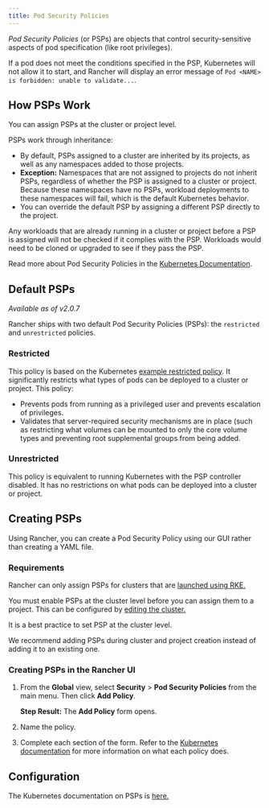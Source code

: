 ```yaml
---
title: Pod Security Policies
---
```


<head>
  <link rel="canonical" href="https://ranchermanager.docs.rancher.com/how-to-guides/new-user-guides/authentication-permissions-and-global-configuration/create-pod-security-policies"/>
</head>

_Pod Security Policies_ (or PSPs) are objects that control security-sensitive aspects of pod specification (like root privileges).

If a pod does not meet the conditions specified in the PSP, Kubernetes will not allow it to start, and Rancher will display an error message of `Pod <NAME> is forbidden: unable to validate...`.


## How PSPs Work

You can assign PSPs at the cluster or project level.

PSPs work through inheritance:

- By default, PSPs assigned to a cluster are inherited by its projects, as well as any namespaces added to those projects.
- **Exception:** Namespaces that are not assigned to projects do not inherit PSPs, regardless of whether the PSP is assigned to a cluster or project. Because these namespaces have no PSPs, workload deployments to these namespaces will fail, which is the default Kubernetes behavior.
- You can override the default PSP by assigning a different PSP directly to the project.

Any workloads that are already running in a cluster or project before a PSP is assigned will not be checked if it complies with the PSP. Workloads would need to be cloned or upgraded to see if they pass the PSP.

Read more about Pod Security Policies in the [Kubernetes Documentation](https://kubernetes.io/docs/concepts/policy/pod-security-policy/).

## Default PSPs

_Available as of v2.0.7_

Rancher ships with two default Pod Security Policies (PSPs): the `restricted` and `unrestricted` policies.

### Restricted

This policy is based on the Kubernetes [example restricted policy](https://raw.githubusercontent.com/kubernetes/website/master/content/en/examples/policy/restricted-psp.yaml). It significantly restricts what types of pods can be deployed to a cluster or project. This policy:

- Prevents pods from running as a privileged user and prevents escalation of privileges.
- Validates that server-required security mechanisms are in place (such as restricting what volumes can be mounted to only the core volume types and preventing root supplemental groups from being added.

### Unrestricted

This policy is equivalent to running Kubernetes with the PSP controller disabled. It has no restrictions on what pods can be deployed into a cluster or project.

## Creating PSPs

Using Rancher, you can create a Pod Security Policy using our GUI rather than creating a YAML file.

### Requirements

Rancher can only assign PSPs for clusters that are [launched using RKE.](../../../pages-for-subheaders/launch-kubernetes-with-rancher.md)

You must enable PSPs at the cluster level before you can assign them to a project. This can be configured by [editing the cluster.](../../../pages-for-subheaders/cluster-configuration.md)

It is a best practice to set PSP at the cluster level.

We recommend adding PSPs during cluster and project creation instead of adding it to an existing one.

### Creating PSPs in the Rancher UI

1.	From the **Global** view, select **Security** > **Pod Security Policies** from the main menu. Then click **Add Policy**.

    **Step Result:** The **Add Policy** form opens.

2. Name the policy.

3. Complete each section of the form. Refer to the [Kubernetes documentation](https://kubernetes.io/docs/concepts/policy/pod-security-policy/) for more information on what each policy does.


## Configuration

The Kubernetes documentation on PSPs is [here.](https://kubernetes.io/docs/concepts/policy/pod-security-policy/)



<!-- links -->

[1]: https://kubernetes.io/docs/concepts/policy/pod-security-policy/#volumes-and-file-systems
[2]: https://kubernetes.io/docs/concepts/policy/pod-security-policy/#host-namespaces
[3]: https://kubernetes.io/docs/concepts/policy/pod-security-policy/#users-and-groups
